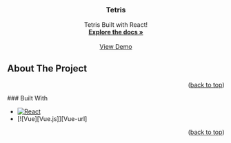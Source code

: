 <a name="readme-top"></a>

<!-- PROJECT LOGO -->
<br />
<div align="center">
  <a href="https://github.com/nelsonbulaun/tetris">
  </a>

<h3 align="center">Tetris</h3>
 <p align="center">
    Tetris Built with React!
    <br />
    <a href="https://github.com/nelsonbulaun/tetris"><strong>Explore the docs »</strong></a>
    <br />
    <br />
    <a href= https://nelsonbulaun.github.io/tetris/>View Demo</a>
  </p>
</div>

<!-- ABOUT THE PROJECT -->
## About The Project
<p align="right">(<a href="#readme-top">back to top</a>)</p>
### Built With

* [![React][React.js]][React-url]
* [![Vue][Vue.js]][Vue-url]


<p align="right">(<a href="#readme-top">back to top</a>)</p>

<!-- MARKDOWN LINKS & IMAGES -->
<!-- https://www.markdownguide.org/basic-syntax/#reference-style-links -->
[React.js]: https://img.shields.io/badge/React-20232A?style=for-the-badge&logo=react&logoColor=61DAFB
[React-url]: https://reactjs.org/
